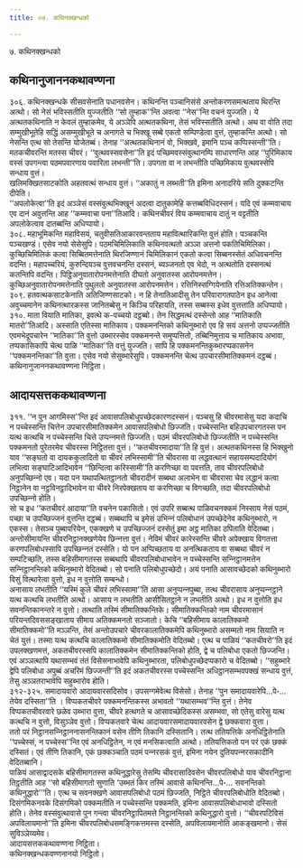 ```yaml
---
title: ०७. कथिनक्खन्धको

---
```

७. कथिनक्खन्धको  


## कथिनानुजाननकथावण्णना

३०६. कथिनक्खन्धके सीसवसेनाति पधानवसेन। कथिनन्ति पञ्‍चानिसंसे अन्तोकरणसमत्थताय थिरन्ति अत्थो। सो नेसं भविस्सतीति युज्‍जतीति ‘‘सो तुम्हाक’’न्ति अवत्वा ‘‘नेस’’न्ति वचनं युज्‍जति। ये अत्थतकथिनाति न केवलं तुम्हाकमेव, ये अञ्‍ञेपि अत्थतकथिना, तेसं भविस्सतीति अत्थो। अथ वा वोति तदा सम्मुखीभूतेहि सद्धिं असम्मुखीभूते च अनागते च भिक्खू सब्बे एकतो सम्पिण्डेत्वा वुत्तं, तुम्हाकन्ति अत्थो। सो नेसन्ति एत्थ सो तेसन्ति योजेतब्बं। तेनाह ‘‘अत्थतकथिनानं वो, भिक्खवे, इमानि पञ्‍च कप्पिस्सन्ती’’ति। मतकचीवरन्ति मतस्स चीवरं। ‘‘वुत्थवस्सवसेना’’ति इदं पच्छिमवस्संवुत्थानम्पि साधारणन्ति आह ‘‘पुरिमिकाय वस्सं उपगन्त्वा पठमपवारणाय पवारिता लभन्ती’’ति। उपगता वा न लभन्तीति पच्छिमिकाय वुत्थवस्सेपि सन्धाय वुत्तं।  
खलिमक्खितसाटकोति अहतवत्थं सन्धाय वुत्तं। ‘‘अकातुं न लब्भती’’ति इमिना अनादरिये सति दुक्‍कटन्ति दीपेति।  
‘‘अपलोकेत्वा’’ति इदं अञ्‍ञेसं वस्संवुत्थभिक्खूनं अदत्वा दातुकामेहि कत्तब्बविधिदस्सनं। यदि एवं कम्मवाचाय एव दानं अवुत्तन्ति आह ‘‘कम्मवाचा पना’’तिआदि। कथिनचीवरं विय कम्मवाचाय दातुं न वट्टतीति अपलोकेत्वाव दातब्बन्ति अधिप्पायो।  
३०८. महाभूमिकन्ति महाविसयं, चतुवीसतिआकारवन्तताय महावित्थारिकन्ति वुत्तं होति। पञ्‍चकन्ति पञ्‍चखण्डं। एसेव नयो सेसेसुपि। पठमचिमिलिकाति कथिनवत्थतो अञ्‍ञा अत्तनो पकतिचिमिलिका। कुच्छिचिमिलिकं कत्वा सिब्बितमत्तेनाति थिरजिण्णानं चिमिलिकानं एकतो कत्वा सिब्बनस्सेतं अधिवचनन्ति वदन्ति। महापच्‍चरियं, कुरुन्दियञ्‍च वुत्तवचनन्ति दस्सनं, ब्यञ्‍जनतो एव भेदो, न अत्थतोति दस्सनत्थं कतन्तिपि वदन्ति। पिट्ठिअनुवातारोपनमत्तेनाति दीघतो अनुवातस्स आरोपनमत्तेन। कुच्छिअनुवातारोपनमत्तेनाति पुथुलतो अनुवातस्स आरोपनमत्तेन। रत्तिनिस्सग्गियेनाति रत्तिअतिक्‍कन्तेन।  
३०९. हतवत्थकसाटकेनाति अतिजिण्णसाटको। न हि तेनातिआदीसु तेन परिवारागतपाठेन इध आनेत्वा अवुच्‍चमानेन कथिनत्थारकस्स जानितब्बेसु न किञ्‍चि परिहायति, तस्स सब्बस्स इधेव वुत्तत्ताति अधिप्पायो।  
३१०. माता वियाति मातिका, इवत्थे क-पच्‍चयो दट्ठब्बो। तेन सिद्धमत्थं दस्सेन्तो आह ‘‘मातिकाति मातरो’’तिआदि। अस्साति एतिस्सा मातिकाय। पक्‍कमनन्तिको कथिनुब्भारो एव हि सयं अत्तनो उप्पज्‍जतीति एवमभेदूपचारेन ‘‘मातिका’’ति वुत्तो उब्भारस्सेव पक्‍कमनन्ते समुप्पत्तितो, तब्बिनिमुत्ताय च मातिकाय अभावा, तप्पकासिकापि चेत्थ पाळि ‘‘मातिका’’ति वत्तुं युज्‍जति। सापि हि पक्‍कमनन्तिकुब्भारप्पकासनेन ‘‘पक्‍कमनन्तिका’’ति वुत्ता। एसेव नयो सेसुब्भारेसुपि। पक्‍कमनन्ति चेत्थ उपचारसीमातिक्‍कमनं दट्ठब्बं।  
कथिनानुजाननकथावण्णना निट्ठिता।  


## आदायसत्तककथावण्णना

३११. ‘‘न पुन आगमिस्स’’न्ति इदं आवासपलिबोधुपच्छेदकारणदस्सनं। पञ्‍चसु हि चीवरमासेसु यदा कदाचि न पच्‍चेस्सन्ति चित्तेन उपचारसीमातिक्‍कमेन आवासपलिबोधो छिज्‍जति। पच्‍चेस्सन्ति बहिउपचारगतस्स पन यत्थ कत्थचि न पच्‍चेस्सन्ति चित्ते उप्पन्‍नमत्ते छिज्‍जति। पठमं चीवरपलिबोधो छिज्‍जतीति न पच्‍चेस्सन्ति पक्‍कमनतो पुरेतरमेव चीवरस्स निट्ठितत्ता वुत्तं। ‘‘कतचीवरमादाया’’ति हि वुत्तं। अत्थतकथिनस्स हि भिक्खुनो याव ‘‘सङ्घतो वा दायककुलादितो वा चीवरं लभिस्सामी’’ति चीवरासा वा लद्धवत्थानं सहायसम्पदादियोगं लभित्वा सङ्घाटिआदिभावेन ‘‘छिन्दित्वा करिस्सामी’’ति करणिच्छा वा पवत्तति, ताव चीवरपलिबोधो अनुपच्छिन्‍नो एव। यदा पन यथापत्थितट्ठानतो चीवरादीनं सब्बथा अलाभेन वा चीवरासा चेव लद्धानं कत्वा निट्ठानेन वा नट्ठविनट्ठादिभावेन वा चीवरे निरपेक्खताय वा करणिच्छा च विगच्छति, तदा चीवरपलिबोधो उपच्छिन्‍नो होति।  
सो च इध ‘‘कतचीवरं आदाया’’ति वचनेन पकासितो। एवं उपरि सब्बत्थ पाळिवचनक्‍कमं निस्साय नेसं पठमं, पच्छा च उपच्छिज्‍जनं वुत्तन्ति दट्ठब्बं। सब्बथापि च इमेसं उभिन्‍नं पलिबोधानं उपच्छेदेनेव कथिनुब्भारो, न एकस्स। तेसञ्‍च पुब्बापरियेन, एकक्खणे च उपच्छिज्‍जनं दस्सेतुं इमा अट्ठ मातिका ठपिताति वेदितब्बा। अन्तोसीमायन्ति चीवरनिट्ठानक्खणेयेव छिन्‍नत्ता वुत्तं। नेविमं चीवरं कारेस्सन्ति चीवरे अपेक्खाय विगतत्ता करणपलिबोधस्सापि उपच्छिन्‍नतं दस्सेति। यो पन अप्पिच्छताय वा अनत्थिकताय वा सब्बथा चीवरं न सम्पटिच्छति, तस्स बहिसीमागतस्स सब्बथापि चीवरपलिबोधाभावेन न पच्‍चेस्सन्ति सन्‍निट्ठानमत्तेन सन्‍निट्ठानन्तिको कथिनुब्भारो वेदितब्बो। सो पनाति पलिबोधुपच्छेदो। अयं पनाति आसावच्छेदको कथिनुब्भारो विसुं वित्थारेत्वा वुत्तो, इध न वुत्तोति सम्बन्धो।  
अनासाय लभतीति ‘‘यस्मिं कुले चीवरं लभिस्सामा’’ति आसा अनुप्पन्‍नपुब्बा, तत्थ चीवरासाय अनुप्पन्‍नट्ठाने यत्थ कत्थचि लभतीति अत्थो। आसाय न लभतीति आसीसितट्ठाने न लभतीति अत्थो। इध न वुत्तोति इध सवनन्तिकानन्तरे न वुत्तो। तत्थाति तस्मिं सीमातिक्‍कन्तिके। सीमातिक्‍कन्तिको नाम चीवरमासानं परियन्तदिवससङ्खाताय सीमाय अतिक्‍कमनतो सञ्‍जातो। केचि ‘‘बहिसीमाय कालातिक्‍कमो सीमातिक्‍कमो’’ति मञ्‍ञन्ति, तेसं अन्तोउपचारे चीवरकालातिक्‍कमेपि कथिनुब्भारो असम्मतो नाम सियाति न चेतं युत्तं। तस्मा यत्थ कत्थचि कालातिक्‍कमो सीमातिक्‍कमोति वेदितब्बो। एत्थ च पाळियं ‘‘कतचीवरो’’ति इदं उपलक्खणमत्तं, अकतचीवरस्सपि कालातिक्‍कमेन सीमातिक्‍कन्तिको होति, द्वे च पलिबोधा एकतो छिज्‍जन्ति। एवं अञ्‍ञत्थापि यथासम्भवं तंतं विसेसनाभावेपि कथिनुब्भारता, पलिबोधुपच्छेदप्पकारो च वेदितब्बो। ‘‘सहुब्भारे द्वेपि पलिबोधा अपुब्बं अचरिमं छिज्‍जन्ती’’ति इदं अकतचीवरस्स पच्‍चेस्सन्ति अधिट्ठानसम्भवपक्खं सन्धाय वुत्तं, तेसु अञ्‍ञतराभावेपि सहुब्भारोव होति।  
३१२-३२५. समादायवारो आदायवारसदिसोव। उपसग्गमेवेत्थ विसेसो। तेनाह ‘‘पुन समादायवारेपि…पे॰… तेयेव दस्सिता’’ति । विप्पकतचीवरे पक्‍कमनन्तिकस्स अभावतो ‘‘यथासम्भव’’न्ति वुत्तं। तेनेव विप्पकतचीवरवारे छळेव उब्भारा वुत्ता, चीवरे हत्थगते च आसावच्छेदिकस्स असम्भवा, सो एतेसु वारेसु यत्थ कत्थचि न वुत्तो, विसुञ्‍ञेव वुत्तो। विप्पकतवारे चेत्थ आदायवारसमादायवारवसेन द्वे छक्‍कवारा वुत्ता।  
ततो परं निट्ठानसन्‍निट्ठाननासनन्तिकानं वसेन तीणि तिकानि दस्सितानि। तत्थ ततियत्तिके अनधिट्ठितेनाति ‘‘पच्‍चेस्सं, न पच्‍चेस्स’’न्ति एवं अनधिट्ठितेन, न एवं मनसिकत्वाति अत्थो। ततियत्तिकतो पन परं एकं छक्‍कं दस्सितं। एवं तीणि तिकानि, एकं छक्‍कञ्‍चाति पठमं पन्‍नरसकं वुत्तं, इमिना नयेन दुतियपन्‍नरसकादीनि वेदितब्बानि।  
पाळियं आसाद्वादसके बहिसीमागतस्स कथिनुद्धारेसु तेसम्पि चीवरासादिवसेन चीवरपलिबोधो याव चीवरनिट्ठाना तिट्ठतीति आह ‘‘सो बहिसीमागतो सुणाति ‘उब्भतं किर तस्मिं आवासे कथिनन्ति…पे॰… सवनन्तिको कथिनुद्धारो’’’ति। एत्थ च सवनक्खणे आवासपलिबोधो पठमं छिज्‍जति, निट्ठिते चीवरपलिबोधोति वेदितब्बो।  
दिसंगमिकनवके दिसंगमिको पक्‍कमतीति न पच्‍चेस्सन्ति पक्‍कमति, इमिना आवासपलिबोधाभावो दस्सितो होति। तेनेव वस्संवुत्थावासे पुन गन्त्वा चीवरनिट्ठापितमत्ते निट्ठानन्तिको कथिनुद्धारो वुत्तो। ‘‘चीवरपटिविसं अपविलायमानो’’ति इमिना चीवरपलिबोधसमङ्गिकत्तमस्स दस्सेति, अपविलायमानोति आकङ्खमानो। सेसं सुविञ्‍ञेय्यमेव।  
आदायसत्तककथावण्णना निट्ठिता।  
कथिनक्खन्धकवण्णनानयो निट्ठितो।  